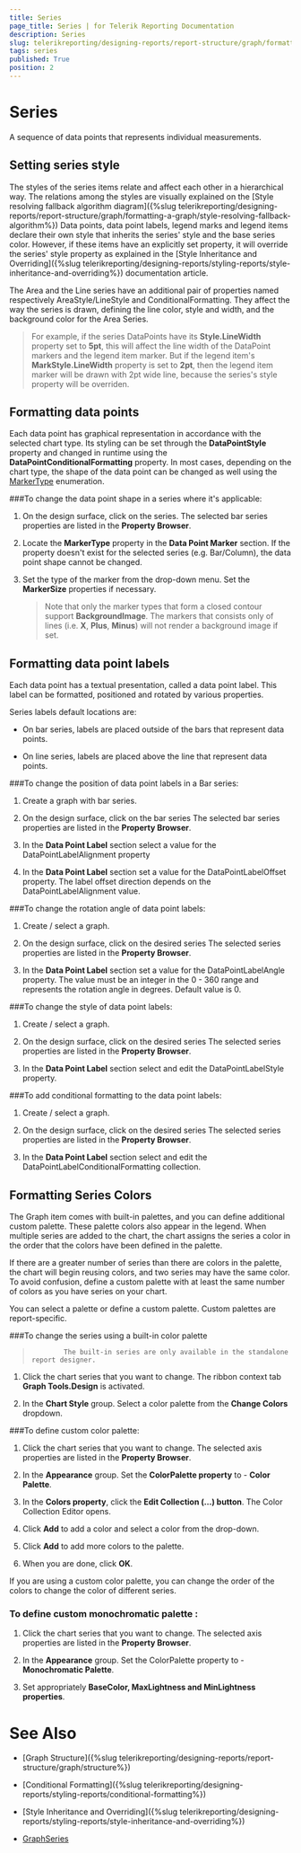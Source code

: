 ```yaml
---
title: Series
page_title: Series | for Telerik Reporting Documentation
description: Series
slug: telerikreporting/designing-reports/report-structure/graph/formatting-a-graph/series
tags: series
published: True
position: 2
---
```


# Series



A sequence of data points that represents individual measurements.

## Setting series style

The styles of the series items relate and affect each other in a hierarchical way. The relations among the styles are visually explained on the           [Style resolving fallback algorithm diagram]({%slug telerikreporting/designing-reports/report-structure/graph/formatting-a-graph/style-resolving-fallback-algorithm%})           Data points, data point labels, legend marks and legend items declare their own style that inherits the series' style           and the base series color. However, if these items have an explicitly set property, it will override the series' style property as explained in the           [Style Inheritance and Overriding]({%slug telerikreporting/designing-reports/styling-reports/style-inheritance-and-overriding%}) documentation article.         

The Area and the Line series have an additional pair of properties named respectively AreaStyle/LineStyle and ConditionalFormatting.           They affect the way the series is drawn, defining the line color, style and width, and the background color for the Area Series.         

> For example, if the series DataPoints have its  __Style.LineWidth__ property set to  __5pt__, this will             affect the line width of the DataPoint markers and the legend item marker. But if the legend item's  __MarkStyle.LineWidth__ property             is set to  __2pt__, then the legend item marker will be drawn with 2pt wide line, because the series's style property will be overriden.           


## Formatting data points

Each data point has graphical representation in accordance with the selected chart type. Its styling can be set through the            __DataPointStyle__ property and changed in runtime using the __DataPointConditionalFormatting__ property.           In most cases, depending on the chart type, the shape of the data point can be changed as well using the            [MarkerType](/reporting/api/Telerik.Reporting.LineSeries#Telerik_Reporting_LineSeries_MarkerType)  enumeration.         

###To change the data point shape in a series where it's applicable: 

1. On the design surface, click on the series.                     The selected bar series properties are listed in the __Property Browser__.                 

1. Locate the __MarkerType__ property in the __Data Point Marker__ section.                     If the property doesn't exist for the selected series (e.g. Bar/Column), the data point shape cannot be changed.

1. Set the type of the marker from the drop-down menu. Set the __MarkerSize__ properties if necessary.                 

    >Note that only the marker types that form a closed contour support  __BackgroundImage__. The markers                   that consists only of lines (i.e.  __X__,  __Plus__,  __Minus__)                   will not render a background image if set.                 

## Formatting data point labels

Each data point has a textual presentation, called a data point label.           This label can be formatted, positioned and rotated by various properties.         

Series labels default locations are:

* On bar series, labels are placed outside of the bars that represent data points.

* On line series, labels are placed above the line that represent data points.

###To change the position of data point labels in a Bar series:

1. Create a graph with bar series.

1. On the design surface, click on the bar series    The selected bar series properties are listed in the __Property Browser__.                 

1. In the __Data Point Label__ section select a value for the DataPointLabelAlignment property                 

1. In the __Data Point Label__ section set a value for the DataPointLabelOffset property.                     The label offset direction depends on the DataPointLabelAlignment value.                 

###To change the rotation angle of data point labels:

1. Create / select a graph.

1. On the design surface, click on the desired series    The selected series properties are listed in the __Property Browser__.                 

1. In the __Data Point Label__ section set a value for the DataPointLabelAngle property.                     The value must be an integer in the 0 - 360 range and represents the rotation angle in degrees.                   Default value is 0.                 

###To change the style of data point labels:

1. Create / select a graph.

1. On the design surface, click on the desired series    The selected series properties are listed in the __Property Browser__.                 

1. In the __Data Point Label__ section select and edit the DataPointLabelStyle property.                 

###To add conditional formatting to the data point labels:

1. Create / select a graph.

1. On the design surface, click on the desired series    The selected series properties are listed in the __Property Browser__.                 

1. In the __Data Point Label__ section select and edit the DataPointLabelConditionalFormatting collection.                 

## Formatting Series Colors

The Graph item comes with built-in palettes, and you can define additional custom palette.           These palette colors also appear in the legend.           When multiple series are added to the chart, the chart assigns the series a color in the order           that the colors have been defined in the palette.         

If there are a greater number of series than there are colors in the palette,           the chart will begin reusing colors, and two series may have the same color.           To avoid confusion, define a custom palette with at least the same number of colors as you have series on your chart.         

You can select a palette or define a custom palette. Custom palettes are report-specific.         

###To change the series using a built-in color palette

>             The built-in series are only available in the standalone report designer.          


1. Click the chart series that you want to change.    The ribbon context tab __Graph Tools.Design__ is activated.                 

1. In the __Chart Style__ group. Select a color palette from the                   __Change Colors__ dropdown.                 

###To define custom color palette:

1. Click the chart series that you want to change.    The selected axis properties are listed in the __Property Browser__.                 

1. In the __Appearance__ group. Set the __ColorPalette property__ to -                   __Color Palette__.                 

1. In the __Colors property__, click the __Edit Collection (…) button__.                   The Color Collection Editor opens.                 

1. Click __Add__ to add a color and select a color from the drop-down.                 

1. Click __Add__ to add more colors to the palette.                 

1. When you are done, click __OK__.                 

If you are using a custom color palette, you can change the order of the colors to change the color of different series.

###            To define custom __monochromatic palette__ :
          

1. Click the chart series that you want to change.    The selected axis properties are listed in the __Property Browser__.                 

1. In the __Appearance__ group. Set the ColorPalette property to -                   __Monochromatic Palette__.                 

1. Set appropriately __BaseColor, MaxLightness and MinLightness properties__.                 


# See Also


 

* [Graph Structure]({%slug telerikreporting/designing-reports/report-structure/graph/structure%})

 

* [Conditional Formatting]({%slug telerikreporting/designing-reports/styling-reports/conditional-formatting%})

 

* [Style Inheritance and Overriding]({%slug telerikreporting/designing-reports/styling-reports/style-inheritance-and-overriding%}) 

* [GraphSeries](/reporting/api/Telerik.Reporting.GraphSeries)

